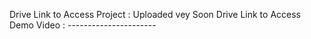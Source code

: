 Drive Link to Access Project :  Uploaded vey Soon
Drive Link  to Access Demo Video : ----------------------
